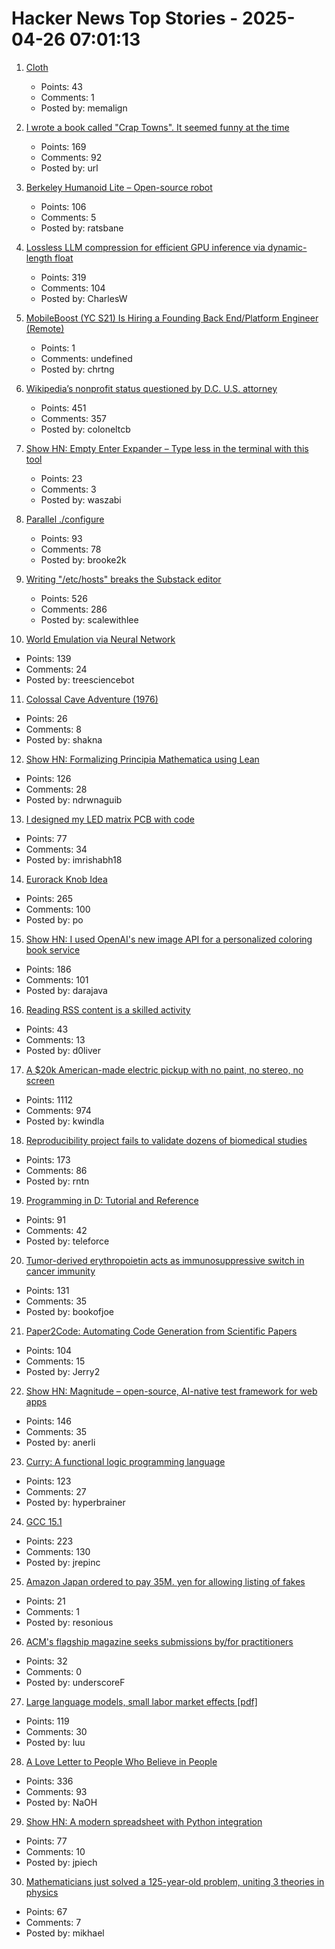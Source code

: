 # Hacker News Top Stories - 2025-04-26 07:01:13

1. [Cloth](https://www.cloudofoz.com/verlet-test/)
   - Points: 43
   - Comments: 1
   - Posted by: memalign

2. [I wrote a book called "Crap Towns". It seemed funny at the time](https://samj.substack.com/p/that-joke-isnt-funny-any-more)
   - Points: 169
   - Comments: 92
   - Posted by: url

3. [Berkeley Humanoid Lite – Open-source robot](https://lite.berkeley-humanoid.org/)
   - Points: 106
   - Comments: 5
   - Posted by: ratsbane

4. [Lossless LLM compression for efficient GPU inference via dynamic-length float](https://arxiv.org/abs/2504.11651)
   - Points: 319
   - Comments: 104
   - Posted by: CharlesW

5. [MobileBoost (YC S21) Is Hiring a Founding Back End/Platform Engineer (Remote)](https://www.ycombinator.com/companies/mobileboost/jobs/v6gPgiZ-founding-backend-platform-engineer-remote)
   - Points: 1
   - Comments: undefined
   - Posted by: chrtng

6. [Wikipedia’s nonprofit status questioned by D.C. U.S. attorney](https://www.washingtonpost.com/technology/2025/04/25/wikipedia-nonprofit-ed-martin-letter/)
   - Points: 451
   - Comments: 357
   - Posted by: coloneltcb

7. [Show HN: Empty Enter Expander – Type less in the terminal with this tool](https://github.com/waszabi/empty-enter-expander)
   - Points: 23
   - Comments: 3
   - Posted by: waszabi

8. [Parallel ./configure](https://tavianator.com/2025/configure.html)
   - Points: 93
   - Comments: 78
   - Posted by: brooke2k

9. [Writing "/etc/hosts" breaks the Substack editor](https://scalewithlee.substack.com/p/when-etchsts-breaks-your-substack)
   - Points: 526
   - Comments: 286
   - Posted by: scalewithlee

10. [World Emulation via Neural Network](https://madebyoll.in/posts/world_emulation_via_dnn/)
   - Points: 139
   - Comments: 24
   - Posted by: treesciencebot

11. [Colossal Cave Adventure (1976)](https://github.com/wh0am1-dev/adventure)
   - Points: 26
   - Comments: 8
   - Posted by: shakna

12. [Show HN: Formalizing Principia Mathematica using Lean](https://github.com/ndrwnaguib/principia)
   - Points: 126
   - Comments: 28
   - Posted by: ndrwnaguib

13. [I designed my LED matrix PCB with code](https://docs.tscircuit.com/tutorials/building-led-matrix)
   - Points: 77
   - Comments: 34
   - Posted by: imrishabh18

14. [Eurorack Knob Idea](https://mitxela.com/projects/euroknob)
   - Points: 265
   - Comments: 100
   - Posted by: po

15. [Show HN: I used OpenAI's new image API for a personalized coloring book service](https://clevercoloringbook.com/)
   - Points: 186
   - Comments: 101
   - Posted by: darajava

16. [Reading RSS content is a skilled activity](https://www.doliver.org/articles/rss-as-a-skill)
   - Points: 43
   - Comments: 13
   - Posted by: d0liver

17. [A $20k American-made electric pickup with no paint, no stereo, no screen](https://www.theverge.com/electric-cars/655527/slate-electric-truck-price-paint-radio-bezos)
   - Points: 1112
   - Comments: 974
   - Posted by: kwindla

18. [Reproducibility project fails to validate dozens of biomedical studies](https://www.nature.com/articles/d41586-025-01266-x)
   - Points: 173
   - Comments: 86
   - Posted by: rntn

19. [Programming in D: Tutorial and Reference](https://ddili.org/ders/d.en/)
   - Points: 91
   - Comments: 42
   - Posted by: teleforce

20. [Tumor-derived erythropoietin acts as immunosuppressive switch in cancer immunity](https://www.science.org/doi/10.1126/science.adr3026)
   - Points: 131
   - Comments: 35
   - Posted by: bookofjoe

21. [Paper2Code: Automating Code Generation from Scientific Papers](https://arxiv.org/abs/2504.17192)
   - Points: 104
   - Comments: 15
   - Posted by: Jerry2

22. [Show HN: Magnitude – open-source, AI-native test framework for web apps](https://github.com/magnitudedev/magnitude)
   - Points: 146
   - Comments: 35
   - Posted by: anerli

23. [Curry: A functional logic programming language](https://curry-lang.org/)
   - Points: 123
   - Comments: 27
   - Posted by: hyperbrainer

24. [GCC 15.1](https://gcc.gnu.org/gcc-15/)
   - Points: 223
   - Comments: 130
   - Posted by: jrepinc

25. [Amazon Japan ordered to pay 35M. yen for allowing listing of fakes](https://mainichi.jp/english/articles/20250425/p2g/00m/0bu/047000c)
   - Points: 21
   - Comments: 1
   - Posted by: resonious

26. [ACM's flagship magazine seeks submissions by/for practitioners](https://cacm.acm.org/practice/call-for-papers-cacm-practice-section/)
   - Points: 32
   - Comments: 0
   - Posted by: underscoreF

27. [Large language models, small labor market effects [pdf]](https://bfi.uchicago.edu/wp-content/uploads/2025/04/BFI_WP_2025-56-1.pdf)
   - Points: 119
   - Comments: 30
   - Posted by: luu

28. [A Love Letter to People Who Believe in People](https://www.swiss-miss.com/2025/04/a-love-letter-to-people-who-believe-in-people.html)
   - Points: 336
   - Comments: 93
   - Posted by: NaOH

29. [Show HN: A modern spreadsheet with Python integration](https://citadel5.com/gs-calc.htm)
   - Points: 77
   - Comments: 10
   - Posted by: jpiech

30. [Mathematicians just solved a 125-year-old problem, uniting 3 theories in physics](https://www.scientificamerican.com/article/lofty-math-problem-called-hilberts-sixth-closer-to-being-solved/)
   - Points: 67
   - Comments: 7
   - Posted by: mikhael

